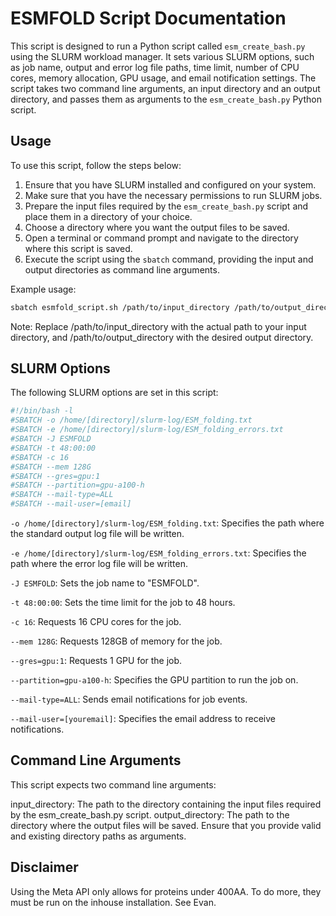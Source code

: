 # ESMFOLD Script Documentation

This script is designed to run a Python script called `esm_create_bash.py` using the SLURM workload manager. It sets various SLURM options, such as job name, output and error log file paths, time limit, number of CPU cores, memory allocation, GPU usage, and email notification settings. The script takes two command line arguments, an input directory and an output directory, and passes them as arguments to the `esm_create_bash.py` Python script.

## Usage

To use this script, follow the steps below:

1. Ensure that you have SLURM installed and configured on your system.
2. Make sure that you have the necessary permissions to run SLURM jobs.
3. Prepare the input files required by the `esm_create_bash.py` script and place them in a directory of your choice.
4. Choose a directory where you want the output files to be saved.
5. Open a terminal or command prompt and navigate to the directory where this script is saved.
6. Execute the script using the `sbatch` command, providing the input and output directories as command line arguments.

Example usage:

```bash
sbatch esmfold_script.sh /path/to/input_directory /path/to/output_directory
```

Note: Replace /path/to/input_directory with the actual path to your input directory, and /path/to/output_directory with the desired output directory.

## SLURM Options
The following SLURM options are set in this script:

```bash
#!/bin/bash -l
#SBATCH -o /home/[directory]/slurm-log/ESM_folding.txt
#SBATCH -e /home/[directory]/slurm-log/ESM_folding_errors.txt
#SBATCH -J ESMFOLD
#SBATCH -t 48:00:00
#SBATCH -c 16
#SBATCH --mem 128G
#SBATCH --gres=gpu:1
#SBATCH --partition=gpu-a100-h
#SBATCH --mail-type=ALL
#SBATCH --mail-user=[email]
```
`-o /home/[directory]/slurm-log/ESM_folding.txt`: Specifies the path where the standard output log file will be written.

`-e /home/[directory]/slurm-log/ESM_folding_errors.txt`: Specifies the path where the error log file will be written.

`-J ESMFOLD`: Sets the job name to "ESMFOLD".

`-t 48:00:00`: Sets the time limit for the job to 48 hours.

`-c 16`: Requests 16 CPU cores for the job.

`--mem 128G`: Requests 128GB of memory for the job.

`--gres=gpu:1`: Requests 1 GPU for the job.

`--partition=gpu-a100-h`: Specifies the GPU partition to run the job on.

`--mail-type=ALL`: Sends email notifications for job events.

`--mail-user=[youremail]`: Specifies the email address to receive notifications.

## Command Line Arguments
This script expects two command line arguments:

input_directory: The path to the directory containing the input files required by the esm_create_bash.py script.
output_directory: The path to the directory where the output files will be saved.
Ensure that you provide valid and existing directory paths as arguments.

## Disclaimer 
Using the Meta API only allows for proteins under 400AA. To do more, they must be run on the inhouse installation. See Evan. 

